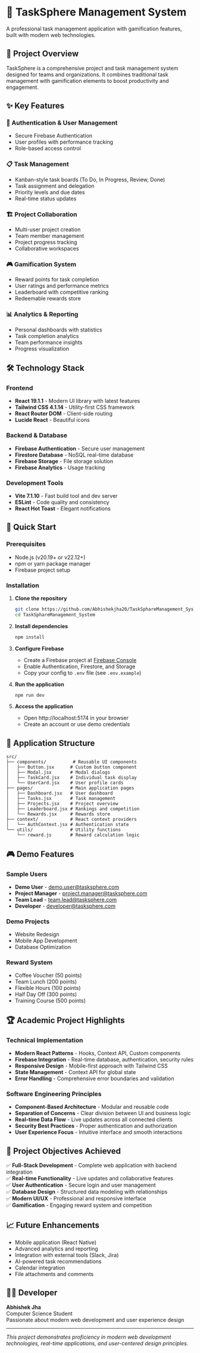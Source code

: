 # 🚀 TaskSphere Management System

A professional task management application with gamification features, built with modern web technologies.

## 🎯 Project Overview

TaskSphere is a comprehensive project and task management system designed for teams and organizations. It combines traditional task management with gamification elements to boost productivity and engagement.

## ✨ Key Features

### 🔐 Authentication & User Management
- Secure Firebase Authentication
- User profiles with performance tracking
- Role-based access control

### 📋 Task Management
- Kanban-style task boards (To Do, In Progress, Review, Done)
- Task assignment and delegation
- Priority levels and due dates
- Real-time status updates

### 🏗️ Project Collaboration
- Multi-user project creation
- Team member management
- Project progress tracking
- Collaborative workspaces

### 🎮 Gamification System
- Reward points for task completion
- User ratings and performance metrics
- Leaderboard with competitive ranking
- Redeemable rewards store

### 📊 Analytics & Reporting
- Personal dashboards with statistics
- Task completion analytics
- Team performance insights
- Progress visualization

## 🛠️ Technology Stack

### Frontend
- **React 19.1.1** - Modern UI library with latest features
- **Tailwind CSS 4.1.14** - Utility-first CSS framework
- **React Router DOM** - Client-side routing
- **Lucide React** - Beautiful icons

### Backend & Database
- **Firebase Authentication** - Secure user management
- **Firestore Database** - NoSQL real-time database
- **Firebase Storage** - File storage solution
- **Firebase Analytics** - Usage tracking

### Development Tools
- **Vite 7.1.10** - Fast build tool and dev server
- **ESLint** - Code quality and consistency
- **React Hot Toast** - Elegant notifications

## 🚀 Quick Start

### Prerequisites
- Node.js (v20.19+ or v22.12+)
- npm or yarn package manager
- Firebase project setup

### Installation

1. **Clone the repository**
   ```bash
   git clone https://github.com/Abhishekjha20/TaskSphareManagement_System.git
   cd TaskSphareManagement_System
   ```

2. **Install dependencies**
   ```bash
   npm install
   ```

3. **Configure Firebase**
   - Create a Firebase project at [Firebase Console](https://console.firebase.google.com)
   - Enable Authentication, Firestore, and Storage
   - Copy your config to `.env` file (see `.env.example`)

4. **Run the application**
   ```bash
   npm run dev
   ```

5. **Access the application**
   - Open http://localhost:5174 in your browser
   - Create an account or use demo credentials

## 📱 Application Structure

```
src/
├── components/          # Reusable UI components
│   ├── Button.jsx      # Custom button component
│   ├── Modal.jsx       # Modal dialogs
│   ├── TaskCard.jsx    # Individual task display
│   └── UserCard.jsx    # User profile cards
├── pages/              # Main application pages
│   ├── Dashboard.jsx   # User dashboard
│   ├── Tasks.jsx       # Task management
│   ├── Projects.jsx    # Project overview
│   ├── Leaderboard.jsx # Rankings and competition
│   └── Rewards.jsx     # Rewards store
├── context/            # React context providers
│   └── AuthContext.jsx # Authentication state
└── utils/              # Utility functions
    └── reward.js       # Reward calculation logic
```

## 🎮 Demo Features

### Sample Users
- **Demo User** - demo.user@tasksphere.com
- **Project Manager** - project.manager@tasksphere.com
- **Team Lead** - team.lead@tasksphere.com
- **Developer** - developer@tasksphere.com

### Demo Projects
- Website Redesign
- Mobile App Development  
- Database Optimization

### Reward System
- Coffee Voucher (50 points)
- Team Lunch (200 points)
- Flexible Hours (100 points)
- Half Day Off (300 points)
- Training Course (500 points)

## 🏆 Academic Project Highlights

### Technical Implementation
- **Modern React Patterns** - Hooks, Context API, Custom components
- **Firebase Integration** - Real-time database, authentication, security rules
- **Responsive Design** - Mobile-first approach with Tailwind CSS
- **State Management** - Context API for global state
- **Error Handling** - Comprehensive error boundaries and validation

### Software Engineering Principles
- **Component-Based Architecture** - Modular and reusable code
- **Separation of Concerns** - Clear division between UI and business logic
- **Real-time Data Flow** - Live updates across all connected clients
- **Security Best Practices** - Proper authentication and authorization
- **User Experience Focus** - Intuitive interface and smooth interactions

## 🎯 Project Objectives Achieved

✅ **Full-Stack Development** - Complete web application with backend integration  
✅ **Real-time Functionality** - Live updates and collaborative features  
✅ **User Authentication** - Secure login and user management  
✅ **Database Design** - Structured data modeling with relationships  
✅ **Modern UI/UX** - Professional and responsive interface  
✅ **Gamification** - Engaging reward system and competition  

## 📈 Future Enhancements

- Mobile application (React Native)
- Advanced analytics and reporting
- Integration with external tools (Slack, Jira)
- AI-powered task recommendations
- Calendar integration
- File attachments and comments

## 👨‍💻 Developer

**Abhishek Jha**  
Computer Science Student  
Passionate about modern web development and user experience design

---

*This project demonstrates proficiency in modern web development technologies, real-time applications, and user-centered design principles.*
